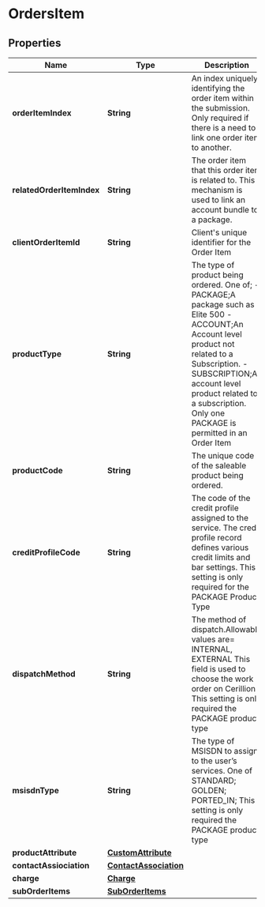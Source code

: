 
# OrdersItem

## Properties
Name | Type | Description | Notes
------------ | ------------- | ------------- | -------------
**orderItemIndex** | **String** | An index uniquely identifying the order item within the submission. Only required if there is a need to link one order item to another.  |  [optional]
**relatedOrderItemIndex** | **String** | The order item that this order item is related to. This mechanism is used to link an account bundle to a package.  |  [optional]
**clientOrderItemId** | **String** | Client&#39;s unique identifier for the Order Item | 
**productType** | **String** | The type of product being ordered. One of; -PACKAGE;A package such as Elite 500 -ACCOUNT;An Account level product not related to a Subscription. -SUBSCRIPTION;An account level product related to a subscription. Only one PACKAGE is permitted in an Order Item  | 
**productCode** | **String** | The unique code of the saleable product being ordered. | 
**creditProfileCode** | **String** | The code of the credit profile assigned to the service. The credit profile record defines various credit limits and bar settings.   This setting is only required for the PACKAGE Product Type  |  [optional]
**dispatchMethod** | **String** | The method of dispatch.Allowable values are&#x3D; INTERNAL, EXTERNAL This field is used to choose the work order on Cerillion  This setting is only required the PACKAGE product type  |  [optional]
**msisdnType** | **String** | The type of MSISDN to assign to the user’s services. One of STANDARD;  GOLDEN;  PORTED_IN; This setting is only required the PACKAGE product type  |  [optional]
**productAttribute** | [**CustomAttribute**](CustomAttribute.md) |  |  [optional]
**contactAssiociation** | [**ContactAssociation**](ContactAssociation.md) |  |  [optional]
**charge** | [**Charge**](Charge.md) |  |  [optional]
**subOrderItems** | [**SubOrderItems**](SubOrderItems.md) |  |  [optional]



